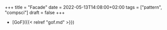 +++
title = "Facade"
date = 2022-05-13T14:08:00+02:00
tags = ["pattern", "compsci"]
draft = false
+++

-   [GoF]({{< relref "gof.md" >}})
